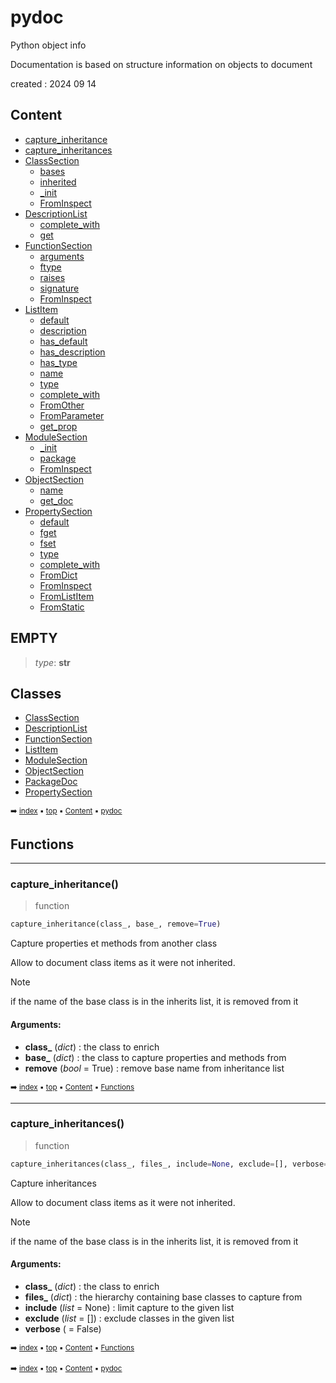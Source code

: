 # pydoc

Python object info

Documentation is based on structure information on objects to document

created : 2024 09 14

## Content

- [capture_inheritance](pydoc---pydoc.md#capture_inheritance)
- [capture_inheritances](pydoc---pydoc.md#capture_inheritances)
- [ClassSection](pydoc-classsection.md)
  - [bases](pydoc-classsection.md#bases)
  - [inherited](pydoc-classsection.md#inherited)
  - [\_init](pydoc-classsection.md#_init)
  - [FromInspect](pydoc-classsection.md#frominspect)
- [DescriptionList](pydoc-descriptionlist.md)
  - [complete_with](pydoc-descriptionlist.md#complete_with)
  - [get](pydoc-descriptionlist.md#get)
- [FunctionSection](pydoc-functionsection.md)
  - [arguments](pydoc-functionsection.md#arguments)
  - [ftype](pydoc-functionsection.md#ftype)
  - [raises](pydoc-functionsection.md#raises)
  - [signature](pydoc-functionsection.md#signature)
  - [FromInspect](pydoc-functionsection.md#frominspect)
- [ListItem](pydoc-listitem.md)
  - [default](pydoc-listitem.md#default)
  - [description](pydoc-listitem.md#description)
  - [has_default](pydoc-listitem.md#has_default)
  - [has_description](pydoc-listitem.md#has_description)
  - [has_type](pydoc-listitem.md#has_type)
  - [name](pydoc-listitem.md#name)
  - [type](pydoc-listitem.md#type)
  - [complete_with](pydoc-listitem.md#complete_with)
  - [FromOther](pydoc-listitem.md#fromother)
  - [FromParameter](pydoc-listitem.md#fromparameter)
  - [get_prop](pydoc-listitem.md#get_prop)
- [ModuleSection](pydoc-modulesection.md)
  - [\_init](pydoc-modulesection.md#_init)
  - [package](pydoc-modulesection.md#package)
  - [FromInspect](pydoc-modulesection.md#frominspect)
- [ObjectSection](pydoc-objectsection.md)
  - [name](pydoc-objectsection.md#name)
  - [get_doc](pydoc-objectsection.md#get_doc)
- [PropertySection](pydoc-propertysection.md)
  - [default](pydoc-propertysection.md#default)
  - [fget](pydoc-propertysection.md#fget)
  - [fset](pydoc-propertysection.md#fset)
  - [type](pydoc-propertysection.md#type)
  - [complete_with](pydoc-propertysection.md#complete_with)
  - [FromDict](pydoc-propertysection.md#fromdict)
  - [FromInspect](pydoc-propertysection.md#frominspect)
  - [FromListItem](pydoc-propertysection.md#fromlistitem)
  - [FromStatic](pydoc-propertysection.md#fromstatic)

## EMPTY

> _type_: **str**
>

## Classes



- [ClassSection](pydoc-classsection.md)
- [DescriptionList](pydoc-descriptionlist.md)
- [FunctionSection](pydoc-functionsection.md)
- [ListItem](pydoc-listitem.md)
- [ModuleSection](pydoc-modulesection.md)
- [ObjectSection](pydoc-objectsection.md)
- [PackageDoc](pydoc-packagedoc.md)
- [PropertySection](pydoc-propertysection.md)

<sub>:arrow_right: [index](index.md) :black_small_square: [top](#pydoc) :black_small_square: [Content](#content) :black_small_square: [pydoc](pydoc---pydoc.md)</sub>

## Functions



----------
### capture_inheritance()

> function

``` python
capture_inheritance(class_, base_, remove=True)
```

Capture properties et methods from another class

Allow to document class items as it were not inherited.

> [!Note]
> if the name of the base class is in the inherits list, it is removed from it

#### Arguments:
- **class_** (_dict_) : the class to enrich
- **base_** (_dict_) : the class to capture properties and methods from
- **remove** (_bool_ = True) : remove base name from inheritance list

<sub>:arrow_right: [index](index.md) :black_small_square: [top](#pydoc) :black_small_square: [Content](#content) :black_small_square: [Functions](pydoc---pydoc.md#functions)</sub>

----------
### capture_inheritances()

> function

``` python
capture_inheritances(class_, files_, include=None, exclude=[], verbose=False)
```

Capture inheritances

Allow to document class items as it were not inherited.

> [!Note]
> if the name of the base class is in the inherits list, it is removed from it

#### Arguments:
- **class_** (_dict_) : the class to enrich
- **files_** (_dict_) : the hierarchy containing base classes to capture from
- **include** (_list_ = None) : limit capture to the given list
- **exclude** (_list_ = []) : exclude classes in the given list
- **verbose** ( = False)

<sub>:arrow_right: [index](index.md) :black_small_square: [top](#pydoc) :black_small_square: [Content](#content) :black_small_square: [Functions](pydoc---pydoc.md#functions)</sub>

<sub>:arrow_right: [index](index.md) :black_small_square: [top](#pydoc) :black_small_square: [Content](#content) :black_small_square: [pydoc](pydoc---pydoc.md)</sub>